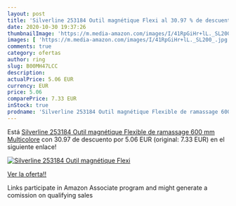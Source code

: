 ```yaml
---
layout: post
title: 'Silverline 253184 Outil magnétique Flexi al 30.97 % de descuento'
date: 2020-10-30 19:37:26
thumbnailImage: 'https://m.media-amazon.com/images/I/41RpGiHr+lL._SL200_.jpg'
images: [ 'https://m.media-amazon.com/images/I/41RpGiHr+lL._SL200_.jpg' ]
comments: true
category: ofertas
author: ring
slug: B00MH47LCC
description:
actualPrice: 5.06 EUR
currency: EUR
price: 5.06
comparePrice: 7.33 EUR
inStock: true
prodname: 'Silverline 253184 Outil magnétique Flexible de ramassage 600 mm  Multicolore'
---
```


Está [Silverline 253184 Outil magnétique Flexible de ramassage 600 mm  Multicolore](https://www.amazon.fr/dp/B00MH47LCC/?tag=tolees0d-21) con 30.97 de descuento por 5.06 EUR (original: 7.33 EUR) en el siguiente enlace!

[![Silverline 253184 Outil magnétique Flexi](https://m.media-amazon.com/images/I/41RpGiHr+lL._SL200_.jpg)](https://www.amazon.fr/dp/B00MH47LCC/?tag=tolees0d-21)

[Ver la oferta!!](https://www.amazon.fr/dp/B00MH47LCC/?tag=tolees0d-21)

Links participate in Amazon Associate program and might generate a comission on qualifying sales



